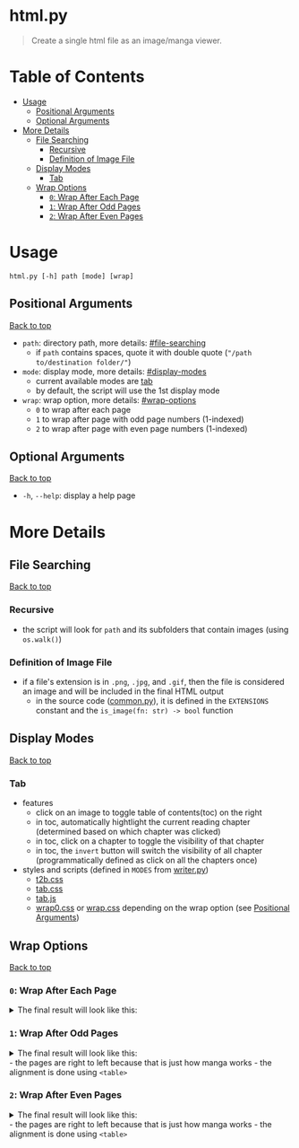 # html.py <!-- omit in toc -->
> Create a single html file as an image/manga viewer.


<!-- omit in toc -->
# Table of Contents 
- [Usage](#usage)
    - [Positional Arguments](#positional-arguments)
    - [Optional Arguments](#optional-arguments)
- [More Details](#more-details)
    - [File Searching](#file-searching)
        - [Recursive](#recursive)
        - [Definition of Image File](#definition-of-image-file)
    - [Display Modes](#display-modes)
        - [Tab](#tab)
    - [Wrap Options](#wrap-options)
        - [`0`: Wrap After Each Page](#0-wrap-after-each-page)
        - [`1`: Wrap After Odd Pages](#1-wrap-after-odd-pages)
        - [`2`: Wrap After Even Pages](#2-wrap-after-even-pages)


# Usage
`html.py [-h] path [mode] [wrap]`

## Positional Arguments
[Back to top](#table-of-contents)
- `path`: directory path, more details: [#file-searching](#file-searching)
    - if `path` contains spaces, quote it with double quote (`"/path to/destination folder/"`)
- `mode`: display mode, more details: [#display-modes](#display-modes)
    - current available modes are [tab](#tab)
    - by default, the script will use the 1st display mode
- `wrap`: wrap option, more details: [#wrap-options](#wrap-options)
    - `0` to wrap after each page
    - `1` to wrap after page with odd page numbers (1-indexed)
    - `2` to wrap after page with even page numbers (1-indexed)

## Optional Arguments
[Back to top](#table-of-contents)
- `-h`, `--help`: display a help page


# More Details

## File Searching
[Back to top](#table-of-contents)
### Recursive
- the script will look for `path` and its subfolders that contain images (using `os.walk()`)
### Definition of Image File
- if a file's extension is in `.png`, `.jpg`, and `.gif`, then the file is considered an image and will be included in the final HTML output
    - in the source code ([common.py](../src/utils/common.py)), it is defined in the `EXTENSIONS` constant and the `is_image(fn: str) -> bool` function

## Display Modes
[Back to top](#table-of-contents)
### Tab
- features
    - click on an image to toggle table of contents(toc) on the right
    - in toc, automatically hightlight the current reading chapter (determined based on which chapter was clicked)
    - in toc, click on a chapter to toggle the visibility of that chapter
    - in toc, the `invert` button will switch the visibility of all chapter (programmatically defined as click on all the chapters once)
- styles and scripts (defined in `MODES` from [writer.py](../src/utils/writer.py))
    - [t2b.css](../src/utils/t2b.css)
    - [tab.css](../src/utils/tab.css)
    - [tab.js](../src/utils/tab.js)
    - [wrap0.css](../src/utils/wrap0.css) or [wrap.css](../src/utils/wrap.css) depending on the wrap option (see [Positional Arguments](#positional-arguments))

## Wrap Options
[Back to top](#table-of-contents)
### `0`: Wrap After Each Page 
<details><summary>The final result will look like this:</summary>

```
1
2
3
4
5
6
7
8
9
```

</details>

### `1`: Wrap After Odd Pages
<details><summary>The final result will look like this:</summary>

```
1 
32
54
76
98
```
or
```
1
32
54
76
8
```
</details>
- the pages are right to left because that is just how manga works
- the alignment is done using <code>&lt;table&gt;</code>

### `2`: Wrap After Even Pages
<details><summary>The final result will look like this:</summary>

```
21
43
65
87
9
```
or
```
21
43
65
87
```

</details>
- the pages are right to left because that is just how manga works
- the alignment is done using <code>&lt;table&gt;</code>
